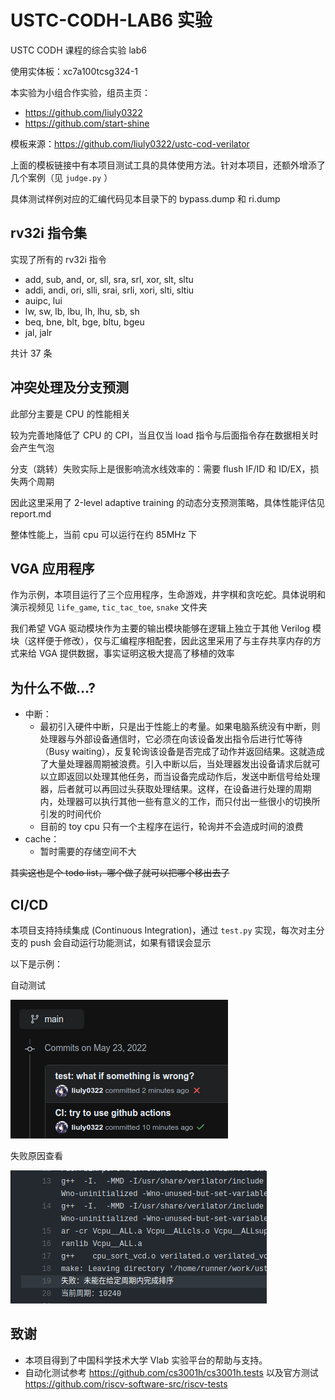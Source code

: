 # USTC-CODH-LAB6 实验

USTC CODH 课程的综合实验 lab6

使用实体板：xc7a100tcsg324-1

本实验为小组合作实验，组员主页：

- <https://github.com/liuly0322>
- <https://github.com/start-shine>

模板来源：<https://github.com/liuly0322/ustc-cod-verilator>

上面的模板链接中有本项目测试工具的具体使用方法。针对本项目，还额外增添了几个案例（见 `judge.py` ）

具体测试样例对应的汇编代码见本目录下的 bypass.dump 和 ri.dump

## rv32i 指令集

实现了所有的 rv32i 指令

- add, sub, and, or, sll, sra, srl, xor, slt, sltu
- addi, andi, ori, slli, srai, srli, xori, slti, sltiu
- auipc, lui
- lw, sw, lb, lbu, lh, lhu, sb, sh
- beq, bne, blt, bge, bltu, bgeu
- jal, jalr

共计 37 条

## 冲突处理及分支预测

此部分主要是 CPU 的性能相关

较为完善地降低了 CPU 的 CPI，当且仅当 load 指令与后面指令存在数据相关时会产生气泡

分支（跳转）失败实际上是很影响流水线效率的：需要 flush IF/ID 和 ID/EX，损失两个周期

因此这里采用了 2-level adaptive training 的动态分支预测策略，具体性能评估见 report.md

整体性能上，当前 cpu 可以运行在约 85MHz 下

## VGA 应用程序

作为示例，本项目运行了三个应用程序，生命游戏，井字棋和贪吃蛇。具体说明和演示视频见 `life_game`, `tic_tac_toe`, `snake` 文件夹

我们希望 VGA 驱动模块作为主要的输出模块能够在逻辑上独立于其他 Verilog 模块（这样便于修改），仅与汇编程序相配套，因此这里采用了与主存共享内存的方式来给 VGA 提供数据，事实证明这极大提高了移植的效率

## 为什么不做...?

- 中断：
  - 最初引入硬件中断，只是出于性能上的考量。如果电脑系统没有中断，则处理器与外部设备通信时，它必须在向该设备发出指令后进行忙等待（Busy waiting），反复轮询该设备是否完成了动作并返回结果。这就造成了大量处理器周期被浪费。引入中断以后，当处理器发出设备请求后就可以立即返回以处理其他任务，而当设备完成动作后，发送中断信号给处理器，后者就可以再回过头获取处理结果。这样，在设备进行处理的周期内，处理器可以执行其他一些有意义的工作，而只付出一些很小的切换所引发的时间代价
  - 目前的 toy cpu 只有一个主程序在运行，轮询并不会造成时间的浪费
- cache：
  - 暂时需要的存储空间不大

~~其实这也是个 todo list，哪个做了就可以把哪个移出去了~~

## CI/CD

本项目支持持续集成 (Continuous Integration)，通过 `test.py` 实现，每次对主分支的 push 会自动运行功能测试，如果有错误会显示

以下是示例：

自动测试

![](report/ci.png)

失败原因查看

![](report/ci-fail.png)

## 致谢

- 本项目得到了中国科学技术大学 Vlab 实验平台的帮助与支持。
- 自动化测试参考 <https://github.com/cs3001h/cs3001h.tests> 以及官方测试 <https://github.com/riscv-software-src/riscv-tests>
